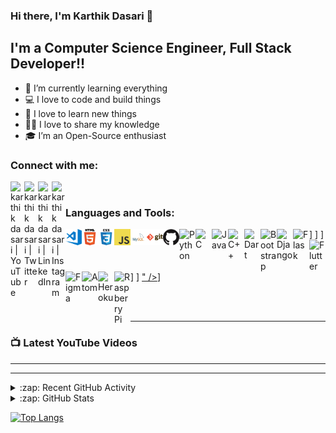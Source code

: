 ### Hi there, I'm Karthik Dasari 👋

## I'm a Computer Science Engineer, Full Stack Developer!!

- 🌱 I’m currently learning everything 
- 💻 I love to code and build things
- 🚀 I love to learn new things
- 👨‍💻 I love to share my knowledge
- 🎓 I’m an Open-Source enthusiast

### Connect with me:

[<img align="left" alt="karthik dasari | YouTube" width="22px" src="https://cdn.jsdelivr.net/npm/simple-icons@v3/icons/youtube.svg" />][youtube]
[<img align="left" alt="karthik dasari | Twitter" width="22px" src="https://cdn.jsdelivr.net/npm/simple-icons@v3/icons/twitter.svg" />][twitter]
[<img align="left" alt="karthik dasari | LinkedIn" width="22px" src="https://cdn.jsdelivr.net/npm/simple-icons@v3/icons/linkedin.svg" />][linkedin]
[<img align="left" alt="karthik dasari | Instagram" width="22px" src="https://cdn.jsdelivr.net/npm/simple-icons@v3/icons/instagram.svg" />][instagram]

<br />

### Languages and Tools:

[<img align="left" alt="Visual Studio Code" width="26px" src="https://raw.githubusercontent.com/github/explore/80688e429a7d4ef2fca1e82350fe8e3517d3494d/topics/visual-studio-code/visual-studio-code.png" />](https://code.visualstudio.com)
[<img align="left" alt="HTML5" width="26px" src="https://raw.githubusercontent.com/github/explore/80688e429a7d4ef2fca1e82350fe8e3517d3494d/topics/html/html.png" />](https://www.w3.org/TR/html5/)
[<img align="left" alt="CSS3" width="26px" src="https://raw.githubusercontent.com/github/explore/80688e429a7d4ef2fca1e82350fe8e3517d3494d/topics/css/css.png" />](https://www.w3.org/Style/CSS/)
[<img align="left" alt="JavaScript" width="26px" src="https://raw.githubusercontent.com/github/explore/80688e429a7d4ef2fca1e82350fe8e3517d3494d/topics/javascript/javascript.png" />](https://www.w3.org/TR/html5/)
[<img align="left" alt="MySQL" width="26px" src="https://raw.githubusercontent.com/github/explore/80688e429a7d4ef2fca1e82350fe8e3517d3494d/topics/mysql/mysql.png" />](https://www.mysql.com)
[<img align="left" alt="Git" width="26px" src="https://raw.githubusercontent.com/github/explore/80688e429a7d4ef2fca1e82350fe8e3517d3494d/topics/git/git.png" />](https://git-scm.com)
[<img align="left" alt="GitHub" width="26px" src="https://raw.githubusercontent.com/github/explore/78df643247d429f6cc873026c0622819ad797942/topics/github/github.png" />](https://github.com)
[<img align="left" alt="Python" width="26px" src="https://img.shields.io/badge/python-%2314354C.svg?style=for-the-badge&logo=python&logoColor=white"/>](https://www.python.org)
[<img align="left" alt="C" width="26px" src="https://img.shields.io/badge/c-%2300599C.svg?style=for-the-badge&logo=c&logoColor=white"/>](https://www.gnu.org/software/gnu/c-manual/html_node/index.html)
[<img align="left" alt="Java" width="26px" src="https://img.shields.io/badge/java-%23E69C00.svg?style=for-the-badge&logo=java&logoColor=white"/>](https://www.oracle.com/technetwork/java/javase/downloads/index.html)]
[<img align="left" alt="C++" width="26px" src="https://img.shields.io/badge/c++-%2300599C.svg?style=for-the-badge&logo=c%2B%2B&logoColor=white"/>](https://en.wikipedia.org/wiki/C%2B%2B)
[<img align="left" alt="Dart" width="26px" src="https://img.shields.io/badge/dart-%230175C2.svg?style=for-the-badge&logo=dart&logoColor=white"/>](https://www.dartlang.org)]
[<img align="left" alt="Bootstrap" width="26px" src="https://img.shields.io/badge/bootstrap-%23563D7C.svg?style=for-the-badge&logo=bootstrap&logoColor=white"/>](https://getbootstrap.com)]
[<img align="left" alt="Django" width="26px" src="https://img.shields.io/badge/django-%23092E20.svg?style=for-the-badge&logo=django&logoColor=white"/>](https://www.djangoproject.com)
[<img align="left" alt="Flask" width="26px" src="https://img.shields.io/badge/flask-%23000.svg?style=for-the-badge&logo=flask&logoColor=white"/>](https://flask.palletsprojects.com)
[<img align="left" alt="Flutter" width="26px" src="https://img.shields.io/badge/Flutter-%2302569B.svg?style=for-the-badge&logo=Flutter&logoColor=white" />](https://flutter.dev)
[<img align="left" alt="Figma" width="26px" src="https://img.shields.io/badge/figma-%23F24E1E.svg?style=for-the-badge&logo=figma&logoColor=white"/>](https://www.figma.com)]
[<img align="left" alt="Atom" width="26px" src="https://img.shields.io/badge/Atom-%2366595C.svg?style=for-the-badge&logo=atom&logoColor=white"/>](https://atom.io)]
[<img align="left" alt="Heroku" width="26px" src="https://img.shields.io/badge/heroku-%23430098.svg?style=for-the-badge&logo=heroku&logoColor=white"/>](https://www.heroku.com)
[<img align="left" alt="Raspberry Pi" width="26px" src="https://img.shields.io/badge/-RaspberryPi-C51A4A?style=for-the-badge&logo=Raspberry-Pi"/>" />](https://www.raspberrypi.org)]

<br />
<br />

---

### 📺 Latest YouTube Videos

<!-- YOUTUBE:START -->
<!-- YOUTUBE:END -->


---

---

<details>
  <summary>:zap: Recent GitHub Activity</summary>
  
<!--START_SECTION:activity-->
<!--END_SECTION:activity-->

</details>

<details>
  <summary>:zap: GitHub Stats</summary>

  <img align="left" alt="karthik-dasari's GitHub Stats" src="https://github-readme-stats.codestackr.vercel.app/api?username=karthik-dasari&show_icons=true&hide_border=true&theme=radical" />

</details>

[![Top Langs](https://github-readme-stats.vercel.app/api/top-langs/?username=karthik-dasari)](https://github.com/anuraghazra/github-readme-stats)


[twitter]: https://twitter.com/KARTHIKDASARI26
[youtube]: https://youtube.com/channel/UC97iREC90-ocbFgJK5O1faA
[instagram]: https://instagram.com/its_karthik_dasari
[linkedin]: https://www.linkedin.com/in/karthik-dasari-826852196/